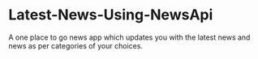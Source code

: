 # Latest-News-Using-NewsApi
A one place to go news app which updates you with the latest news and news as per categories of your choices.
